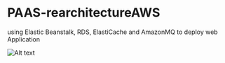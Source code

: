 # PAAS-rearchitectureAWS
using Elastic Beanstalk, RDS, ElastiCache and AmazonMQ to deploy web Application

![Alt text](abdelrhmanaf/PAAS-rearchitectureAWS/projectchart.png?raw=true "Project Chart")
